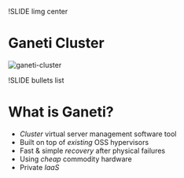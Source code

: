 !SLIDE limg center

# Ganeti Cluster

![ganeti-cluster](ganeti-cluster.png)

!SLIDE bullets list

# What is Ganeti?

* _Cluster_ virtual server management software tool
* Built on top of _existing_ OSS hypervisors
* Fast & simple _recovery_ after physical failures
* Using _cheap_ commodity hardware
* Private _IaaS_
